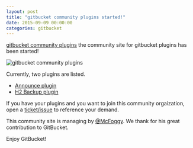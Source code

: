 ```yaml
---
layout: post
title: "gitbucket community plugins started!"
date: 2015-09-09 00:00:00
categories: gitbucket
---
```


[gitbucket community plugins](http://gitbucket-plugins.github.io/) the community site for gitbucket plugins has been started!

![gitbucket community plugins]({{site.baseurl}}/images/gitbucket_community_plugins/gitbucket_community_plugins.png)

Currently, two plugins are listed.

- [Announce plugin](https://github.com/gitbucket-plugins/gitbucket-announce-plugin)
- [H2 Backup plugin](https://github.com/gitbucket-plugins/gitbucket-h2-backup-plugin)

If you have your plugins and you want to join this community orgaization, open a [ticket/issue](https://github.com/gitbucket-plugins/gitbucket-plugins.github.io/issues) to reference your demand.

This community site is managing by [@McFoggy](https://github.com/McFoggy). We thank for his great contribution to GitBucket.

Enjoy GitBucket!
